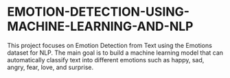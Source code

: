 # EMOTION-DETECTION-USING-MACHINE-LEARNING-AND-NLP
This project focuses on Emotion Detection from Text using the Emotions dataset for NLP. The main goal is to build a machine learning model that can automatically classify text into different emotions such as happy, sad, angry, fear, love, and surprise. 
